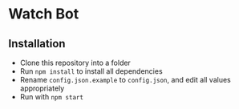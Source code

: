 # Watch Bot

## Installation
* Clone this repository into a folder
* Run `npm install` to install all dependencies
* Rename `config.json.example` to `config.json`, and edit all values appropriately
* Run with `npm start`